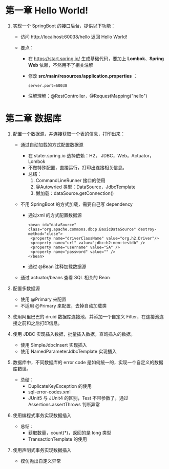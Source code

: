 # 第一章 Hello World!

1. 实现一个 SpringBoot 的接口后台，提供以下功能：

   - 访问 http://localhost:60038/hello 返回 Hello World!

   - 要点：

     - 在 https://start.spring.io/ 生成基础代码，要加上 **Lombok**、**Spring Web** 依赖，不然用不了相关注解

     - 修改 **src/main/resources/application.properties** ：

       ```
       server.port=60038
       ```

     - 注解理解：@RestController，@RequestMapping("hello")

# 第二章 数据库

1. 配置一个数据源，并连接获取一个表的信息，打印出来：

   - 通过自动加载的方式配置数据源

     - 在 stater.spring.io 选择依赖：H2， JDBC，Web，Actuator，Lombok
     - 不做特殊配置，直接运行，打印出连接相关信息。
     - 总结：
       1. CommandLineRunner 接口的使用
       2. @Autowried 类型：DataSource，JdbcTemplate
       3. 懒加载：dataSource.getConnection()

   - 不用 SpringBoot 的方式加载，需要自己写 dependency

     - 通过xml 的方式配置数据源

       ```
       <bean id="dataSource" class="org.apache.commons.dbcp.BasicDataSource" destroy-method="close">
       	<property name="driverClassName" value="org.h2.Driver"/>
       	<property name="url" value="jdbc:h2:mem:testdb" />
       	<property name="username" value="SA" />
       	<property name="password" value="" />
       </bean>
       ```

     - 通过 @Bean 注释加载数据源

   - 通过 actuator/beans 查看 SQL 相关的 Bean

2. 配置多数据源
   - 使用 @Primary 来配置
   - 不适用 @Primary 来配置，去掉自动加载类
3. 使用阿里巴巴的 druid 数据库连接池，并添加一个自定义 Filter，在连接池连接之前和之后打印信息。
4. 使用 JDBC 实现插入数据，批量插入数据，查询插入的数据。
   - 使用 SimpleJdbcInsert 实现插入
   - 使用 NamedParameterJdbcTemplate 实现插入

5. 数据库中，不同数据库的 error code 是如何统一的，实现一个自定义的数据库错误。
   - 总结：
     - DuplicateKeyException 的使用
     - sql-error-codes.xml
     - JUnit5 与 JUnit4 的区别，Test 不带参数了，通过 Assertions.assertThrows 判断异常

6. 使用编程式事务实现数据插入
   - 总结：
     - 获取数量，count(*)，返回的是 long 类型
     - TransactionTemplate 的使用
7. 使用声明式事务实现数据插入
   - 模仿抛出自定义异常